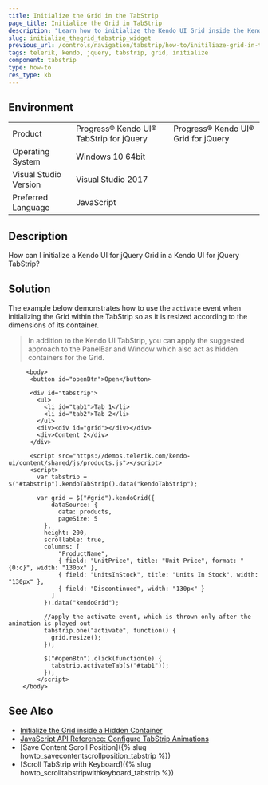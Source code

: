 ```yaml
---
title: Initialize the Grid in the TabStrip
page_title: Initialize the Grid in TabStrip
description: "Learn how to initialize the Kendo UI Grid inside the Kendo UI TabStrip by resizing it according to the dimensions of its container."
slug: initialize_thegrid_tabstrip_widget
previous_url: /controls/navigation/tabstrip/how-to/initiliaze-grid-in-tabstrip
tags: telerik, kendo, jquery, tabstrip, grid, initialize
component: tabstrip
type: how-to
res_type: kb
---
```


## Environment

<table>
 <tr>
  <td>Product</td>
  <td>Progress® Kendo UI® TabStrip for jQuery</td>
  <td>Progress® Kendo UI® Grid for jQuery</td>
 </tr>
 <tr>
  <td>Operating System</td>
  <td>Windows 10 64bit</td>
 </tr>
 <tr>
  <td>Visual Studio Version</td>
  <td>Visual Studio 2017</td>
 </tr>
 <tr>
  <td>Preferred Language</td>
  <td>JavaScript</td>
 </tr>
</table>

## Description

How can I initialize a Kendo UI for jQuery Grid in a Kendo UI for jQuery TabStrip?

## Solution

The example below demonstrates how to use the `activate` event when initializing the Grid within the TabStrip so as it is resized according to the dimensions of its container.

> In addition to the Kendo UI TabStrip, you can apply the suggested approach to the PanelBar and Window which also act as hidden containers for the Grid.



```dojo
     <body>
      <button id="openBtn">Open</button>

      <div id="tabstrip">
        <ul>
          <li id="tab1">Tab 1</li>
          <li id="tab2">Tab 2</li>
        </ul>
        <div><div id="grid"></div></div>
        <div>Content 2</div>
      </div>

      <script src="https://demos.telerik.com/kendo-ui/content/shared/js/products.js"></script>
      <script>
        var tabstrip = $("#tabstrip").kendoTabStrip().data("kendoTabStrip");

        var grid = $("#grid").kendoGrid({
            dataSource: {
              data: products,
              pageSize: 5
          },
          height: 200,
          scrollable: true,
          columns: [
              "ProductName",
              { field: "UnitPrice", title: "Unit Price", format: "{0:c}", width: "130px" },
              { field: "UnitsInStock", title: "Units In Stock", width: "130px" },
              { field: "Discontinued", width: "130px" }
            ]
          }).data("kendoGrid");

          //apply the activate event, which is thrown only after the animation is played out
          tabstrip.one("activate", function() {
          	grid.resize();
          });

          $("#openBtn").click(function(e) {
          	tabstrip.activateTab($("#tab1"));
          });
        </script>
    </body>
```

## See Also

* [Initialize the Grid inside a Hidden Container](/web/grid/appearance#initialize-the-grid-inside-a-hidden-container)
* [JavaScript API Reference: Configure TabStrip Animations](/api/javascript/ui/tabstrip/configuration/animation)
* [Save Content Scroll Position]({% slug howto_savecontentscrollposition_tabstrip %})
* [Scroll TabStrip with Keyboard]({% slug howto_scrolltabstripwithkeyboard_tabstrip %})


